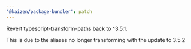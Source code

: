 ```yaml
---
"@kaizen/package-bundler": patch
---
```


Revert typescript-transform-paths back to ^3.5.1.

This is due to the aliases no longer transforming with the update to 3.5.2
